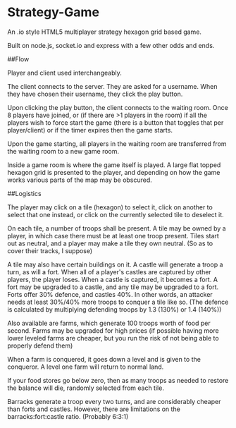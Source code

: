 # Strategy-Game

An .io style HTML5 multiplayer strategy hexagon grid based game.

Built on node.js, socket.io and express with a few other odds and ends.

##Flow

Player and client used interchangeably.

The client connects to the server. They are asked for a username. When they have chosen their username, they click the play button.

Upon clicking the play button, the client connects to the waiting room. Once 8 players have joined, or (if there are >1 players in the room) if all the players wish to force start the game (there is a button that toggles that per player/client) or if the timer expires then the game starts.

Upon the game starting, all players in the waiting room are transferred from the waiting room to a new game room.

Inside a game room is where the game itself is played. A large flat topped hexagon grid is presented to the player, and depending on how the game works various parts of the map may be obscured.

##Logistics

The player may click on a tile (hexagon) to select it, click on another to select that one instead, or click on the currently selected tile to deselect it.

On each tile, a number of troops shall be present. A tile may be owned by a player, in which case there must be at least one troop present. Tiles start out as neutral, and a player may make a tile they own neutral. (So as to cover their tracks, I suppose)

A tile may also have certain buildings on it. A castle will generate a troop a turn, as will a fort. When all of a player's castles are captured by other players, the player loses. When a castle is captured, it becomes a fort. A fort may be upgraded to a castle, and any tile may be upgraded to a fort. Forts offer 30% defence, and castles 40%. In other words, an attacker needs at least 30%/40% more troops to conquer a tile like so. (The defence is calculated by multiplying defending troops by 1.3 (130%) or 1.4 (140%))

Also available are farms, which generate 100 troops worth of food per second. Farms may be upgraded for high prices (if possible having more lower leveled farms are cheaper, but you run the risk of not being able to properly defend them)

When a farm is conquered, it goes down a level and is given to the conqueror. A level one farm will return to normal land.

If your food stores go below zero, then as many troops as needed to restore the balance will die, randomly selected from each tile.

Barracks generate a troop every two turns, and are considerably cheaper than forts and castles. However, there are limitations on the barracks:fort:castle ratio. (Probably 6:3:1)